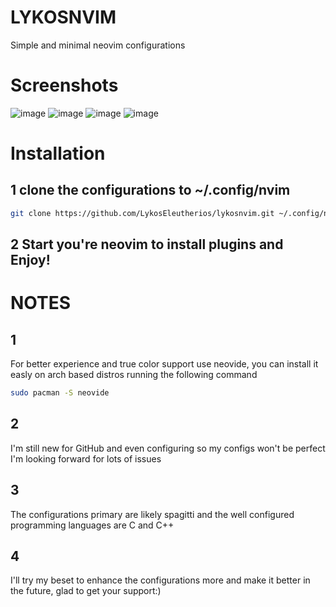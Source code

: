 # LYKOSNVIM

Simple and minimal neovim configurations

# Screenshots

![image](https://github.com/LykosEleutherios/lykosnvim/assets/158096398/887dcd79-52a6-41b8-97e2-34e69bb733c2)
![image](https://github.com/LykosEleutherios/lykosnvim/assets/158096398/5e96fa58-1d86-4af5-a8a2-283b54ab78df)
![image](https://github.com/LykosEleutherios/lykosnvim/assets/158096398/8e0c6757-fdc0-4449-a99b-870a75c9efb5)
![image](https://github.com/LykosEleutherios/lykosnvim/assets/158096398/7fc71a9a-889c-4c7d-9e65-1626db13cc9c)


# Installation

## 1 clone the configurations to ~/.config/nvim
```bash
git clone https://github.com/LykosEleutherios/lykosnvim.git ~/.config/nvim 
```
## 2 Start you're neovim to install plugins and Enjoy!

# NOTES
## 1
For better experience and true color support use neovide, you can install it easly on arch based distros running the following command
```bash
sudo pacman -S neovide
```
## 2
I'm still new for GitHub and even configuring so my configs won't be perfect I'm looking forward for lots of issues

## 3
The configurations primary are likely spagitti and the well configured programming languages are C and C++

## 4

I'll try my beset to enhance the configurations more and make it better in the future, glad to get your support:)
